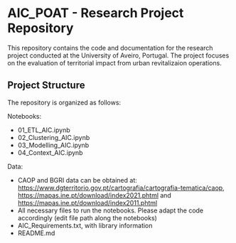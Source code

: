 # AIC_POAT - Research Project Repository

This repository contains the code and documentation for the research project conducted at the University of Aveiro, Portugal. The project focuses on the evaluation of territorial impact from urban revitalizaion operations.

## Project Structure

The repository is organized as follows:

  Notebooks:
  - 01_ETL_AIC.ipynb
  - 02_Clustering_AIC.ipynb
  - 03_Modelling_AIC.ipynb
  - 04_Context_AIC.ipynb

  Data:
  - CAOP and BGRI data can be obtained at: https://www.dgterritorio.gov.pt/cartografia/cartografia-tematica/caop, https://mapas.ine.pt/download/index2021.phtml and               https://mapas.ine.pt/download/index2011.phtml
  - All necessary files to run the notebooks. Please adapt the code accordingly (edit file path along the notebooks)
  - AIC_Requirements.txt, with library information
  - README.md



